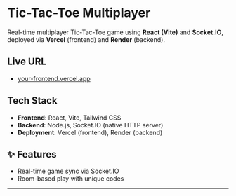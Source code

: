 # Tic-Tac-Toe Multiplayer

Real-time multiplayer Tic-Tac-Toe game using **React (Vite)** and **Socket.IO**, deployed via **Vercel** (frontend) and **Render** (backend).

## Live URL

- [your-frontend.vercel.app](https://your-frontend.vercel.app)

## Tech Stack

- **Frontend**: React, Vite, Tailwind CSS
- **Backend**: Node.js, Socket.IO (native HTTP server)
- **Deployment**: Vercel (frontend), Render (backend)

## ✨ Features

- Real-time game sync via Socket.IO
- Room-based play with unique codes

---
